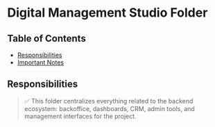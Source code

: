 # Digital Management Studio Folder

## Table of Contents

* [Responsibilities](#responsibilities)
* [Important Notes](#important-notes)

## Responsibilities

> ✅ This folder centralizes everything related to the backend ecosystem: backoffice, dashboards, CRM, admin tools, and management interfaces for the project.
